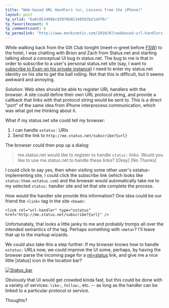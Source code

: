 ```yaml
---
title: "Web-based URL Handlers (or, Lessons from the iPhone)"
layout: post
tp_urlid: "6a010534988cd3970b01348582b21e970c"
tp_favoritecount: 0
tp_commentcount: 6
tp_permalink: "http://www.monkinetic.com/2010/07/webbased-url-handlers.html"
---
```

While walking back from the Gilt Club tonight (meet-n-greet before [FSW](http://federatedsocialweb.net/)) to the hotel, I was chatting with Brion and Zach from Status.net and starting talking about a conceptual UI bug in status.net. The bug to me is that in order to subscribe to a user's personal status.net site (say, I want to [subscribe to Evan on his private instance](http://evan.status.net/)) I need to enter my status.net identity on his site to get the ball rolling. Not that this is difficult, but it seems awkward and annoying.

*Solution*: Web sites should be able to register URL handlers with the browser. A site could define their own URL protocol string, and provide a callback that links with that protocol string would be sent to. This is a direct "port" of the same idea from iPhone interprocess communication, which was what got me thinking about it.

What if my status.net site could tell my browser:

1. I can handle `ostatus:` URIs
2. Send the link to `http://me.status.net/subscribe?{url}`

The browser could then pop up a dialog:

>me.status.net would like to register to handle `status:` links. Would you like to use me.status.net to handle these links? <more info> [Okay] [No Thanks]

I could click to say yes, then when visiting some other user's ostatus-implementing site, I could click the subscribe link (which looks like `status:them.ostatus.com`) and the browser would automatically take me to my selected `status:` handler site and let that site complete the process.

How would the handler site provide this information? One idea could be our friend the `<link>` tag in the site `<head>`:

`<link rel="url-handler" type="ostatus" href="http://me.status.net/subscribe?{url}" />`

Unfortunately, that looks a little janky to me and probably tromps all over the intended semantics of the tag. Perhaps something with `<meta>`? I'll leave that up to the markup wizards.

We could also take this a step further: If my browser knows how to handle `ostatus:` URLs now, we could improve the UI some, perhaps, by having the browser parse the incoming page for a [rel=status](http://www.monkinetic.com/2009/11/status-autodiscovery-relstatus.html) link, and give me a nice little [status] icon in the location bar?

<a  href="http://steveivy.typepad.com/.a/6a010534988cd3970b01348582bb2e970c-pi"><img class="asset  asset-image at-xid-6a010534988cd3970b01348582bb2e970c" alt="Status_bar" title="Status_bar" src="http://steveivy.typepad.com/.a/6a010534988cd3970b01348582bb2e970c-800wi" border="0" style="display: block; margin-left: auto; margin-right: auto;" /></a>

Obviously that UI would get crowded kinda fast, but this could be done with a variety of services: `like:`, `follow:`, etc. -- as long as the handler can be linked to a particular protocol or service.

Thoughts?


